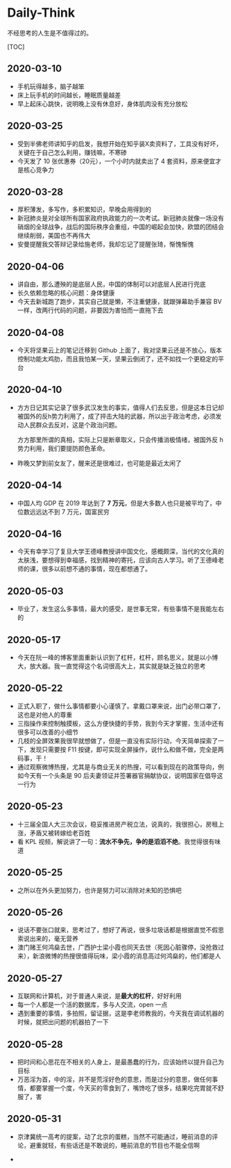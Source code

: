 # Daily-Think

不经思考的人生是不值得过的。

[TOC]

## 2020-03-10

* 手机玩得越多，脑子越笨
* 床上玩手机的时间越长，睡眠质量越差
* 早上起床心跳快，说明晚上没有休息好，身体肌肉没有充分放松

## 2020-03-25

* 受到半佛老师讲知乎的启发，我想开始在知乎装X卖资料了，工具没有好坏，关键在于自己怎么利用，赚钱嘛，不寒碜
* 今天发了 10 张优惠券（20元），一个小时内就卖出了 4 套资料，原来便宜才是核心竞争力

## 2020-03-28

* 厚积薄发，多写作，多积累知识，早晚会用得到的
* 新冠肺炎是对全球所有国家政府执政能力的一次考试。新冠肺炎就像一场没有硝烟的全球战争，战后的国际秩序会重组，中国的崛起会加快，欧盟的团结会继续削弱，美国也不再伟大
* 安曼提醒我交答辩记录给施老师，我却忘记了提醒张琦，惭愧惭愧

## 2020-04-06

* 讲自由，那么遭殃的是底层人民，中国的体制可以对底层人民进行兜底
* 长久依赖忽略的核心问题：身体健康
* 今天去新城跑了跑步，其实自己就是懒，不注重健康，就跟弹幕助手兼容 BV 一样，改两行代码的问题，非要因为害怕而一直拖下去

## 2020-04-08

* 今天将坚果云上的笔记迁移到 Github 上面了，我对坚果云还是不放心，版本控制功能太鸡肋，而且我怕某一天，坚果云倒闭了，还不如找一个更稳定的平台

## 2020-04-10

* 方方日记其实记录了很多武汉发生的事实，值得人们去反思，但是这本日记却被国外的反h势力利用了，成了抨击大陆的武器，所以出于政治考虑，必须发动人民群众去反对，这是个政治问题。

  方方那里所谓的真相，实际上只是断章取义，只会传播消极情绪，被国外反 h 势力利用，我们要提防颜色革命。

* 昨晚又梦到前女友了，醒来还是很难过，也可能是最近太闲了

## 2020-04-14

* 中国人均 GDP 在 2019 年达到了 **7 万元**，但是大多数人也只是被平均了，中位数远远达不到 7 万元，国富民穷

## 2020-04-16

* 今天有幸学习了复旦大学王德峰教授讲中国文化，感概颇深，当代的文化真的太肤浅，要想得到幸福感，找到精神的寄托，应该向古人学习。听了王德峰老师的课，很多以前想不通的事情，现在都想通了。

## 2020-05-03

* 毕业了，发生这么多事情，最大的感受，是世事无常，有些事情不是我能左右的

## 2020-05-17

* 今天在阮一峰的博客里面重新认识到了杠杆，杠杆，顾名思义，就是以小博大，放大器。我一直觉得这个名词很高大上，其实就是缺乏独立的思考

## 2020-05-22

* 正式入职了，做什么事情都要小心谨慎了。拿戴口罩来说，出门必带口罩了，这也是对他人的尊重
* 三指操作来控制触摸板，这么方便快捷的手势，我到今天才掌握，生活中还有很多可以改善的小细节
* 几枝的全屏效果我很早就想做了，但是一直没有实际行动，今天简单探索了一下，发现只需要按 F11 按键，即可实现全屏操作，说什么和做不做，完全是两码事，干！
* 通过观察微博热搜，尤其是与商业无关的热搜，可以看到现在的政策导向，例如今天有一个头条是 90 后夫妻领证并签署器官捐献协议，说明国家在倡导这一行为

## 2020-05-23

* 十三届全国人大三次会议，稳妥推进房产税立法，说真的，我很担心，房租上涨，矛盾又被转嫁给老百姓
* 看 KPL 视频，解说讲了一句：**流水不争先，争的是滔滔不绝**。我觉得很有味道

## 2020-05-25

* 之所以在外头更加努力，也许是努力可以消除对未知的恐惧吧

## 2020-05-26

* 说话不要张口就来，思考过了，想好了再说，很多垃圾话都是根据直觉不假思索说出来的，毫无营养
* 澳门赌王何鸿燊去世，广西护士梁小霞也同天去世（死因心脏骤停，没抢救过来），新浪微博的热搜很值得玩味，梁小霞的消息高过何鸿燊的，他们都是人

## 2020-05-27

* 互联网和计算机，对于普通人来说，是**最大的杠杆**，好好利用
* 每一个人都是一个活的数据库，多与人交流，open 一点
* 遇到重要的事情，多拍照，留证据，这是李老师教我的，今天我在调试机器的时候，就把出问题的机器拍了一下

## 2020-05-28

* 把时间和心思花在不相关的人身上，是最愚蠢的行为，应该始终以提升自己为目标
* 万恶淫为首，中的淫，并不是荒淫好色的意思，而是过分的意思，做任何事情，都要掌握一个度，今天买的零食到了，嘴馋吃了很多，结果吃完胃就不舒服了，害

## 2020-05-31

* 京津冀统一高考的提案，动了北京的蛋糕，当然不可能通过，睡前消息的评论，避重就轻，有些话还是不敢说的，睡前消息的节目也不能全信啊

* 


